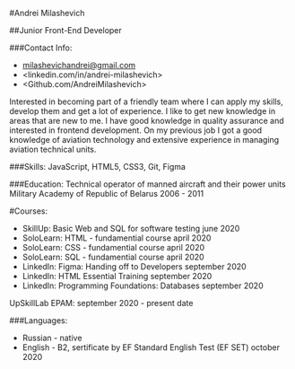 



#Andrei Milashevich

##Junior Front-End Developer



###Contact Info:
* <milashevichandrei@gmail.com>
* <linkedin.com/in/andrei-milashevich>
* <Github.com/AndreiMilashevich>

Interested in becoming part of a friendly team where I can apply my skills, develop them and get a lot of experience.
I like to get new knowledge in areas that are new to me.
I have good knowledge in quality assurance and interested in frontend development.
On my previous job I got a good knowledge of aviation technology and extensive experience in managing aviation technical units.


###Skills: JavaScript, HTML5, CSS3, Git, Figma


###Education: Technical operator of manned aircraft and their power units
Military Academy of Republic of Belarus
2006 - 2011

#Courses:
* SkillUp: Basic Web and SQL for software testing june 2020
* SoloLearn: HTML - fundamential course april 2020
* SoloLearn: CSS - fundamential course april 2020
* SoloLearn: SQL - fundamential course april 2020
* LinkedIn: Figma: Handing off to Developers september 2020
* LinkedIn: HTML Essential Training september 2020
* LinkedIn: Programming Foundations: Databases september 2020

UpSkillLab EPAM: september 2020 - present date

###Languages: 
* Russian - native
* English - B2, sertificate by EF Standard English Test (EF SET) october 2020
		 
